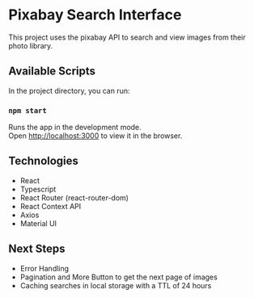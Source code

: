 # Pixabay Search Interface

This project uses the pixabay API to search and view images from their photo library. 

## Available Scripts

In the project directory, you can run:

### `npm start`

Runs the app in the development mode.\
Open [http://localhost:3000](http://localhost:3000) to view it in the browser.

## Technologies

- React
- Typescript
- React Router (react-router-dom)
- React Context API
- Axios
- Material UI

## Next Steps

- Error Handling
- Pagination and More Button to get the next page of images
- Caching searches in local storage with a TTL of 24 hours
